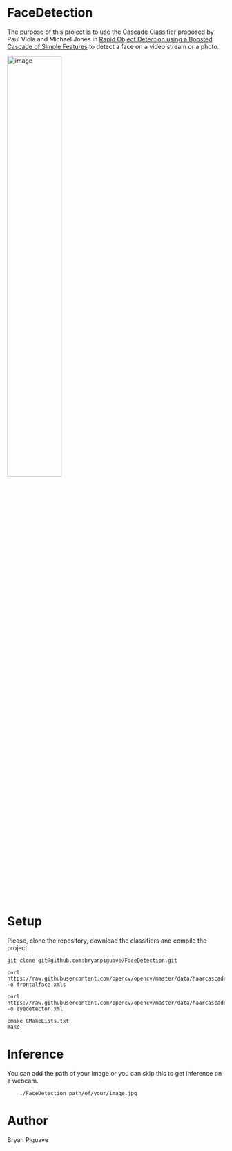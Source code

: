 # FaceDetection

The purpose of this project is
to use the Cascade Classifier proposed by Paul Viola and Michael Jones 
in [Rapid Object Detection using a Boosted Cascade of Simple
Features](https://www.cs.cmu.edu/~efros/courses/LBMV07/Papers/viola-cvpr-01.pdf)
to detect a face on a video stream or a photo.


<img src="https://i.imgur.com/ET1PioV.png" alt="image" width="50%" margin-left="auto" margin-right="auto" display="block"/>

# Setup
Please, clone the repository, download the classifiers and compile the project.

```
git clone git@github.com:bryanpiguave/FaceDetection.git

curl https://raw.githubusercontent.com/opencv/opencv/master/data/haarcascades/haarcascade_frontalface_default.xml -o frontalface.xmls

curl https://raw.githubusercontent.com/opencv/opencv/master/data/haarcascades/haarcascade_eye_tree_eyeglasses.xml -o eyedetector.xml

cmake CMakeLists.txt
make 
```


# Inference 
You can add the path of your image or you can skip this to get inference on a webcam.
```
    ./FaceDetection path/of/your/image.jpg
```

# Author 
Bryan Piguave